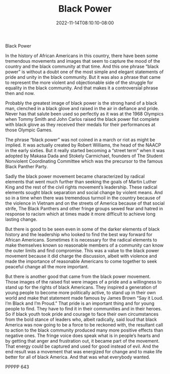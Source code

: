 ﻿---
title: "Black Power"
date: 2022-11-14T08:10:10-08:00
description: "txt Tips for Web Success"
featured_image: "/images/txt.jpg"
tags: ["txt"]
---

Black Power

In the history of African Americans in this country, there have been some tremendous movements and images that seem to capture the mood of the country and the black community at that time.  And this one phrase “black power” is without a doubt one of the most simple and elegant statements of pride and unity in the black community.  But it was also a phrase that came to represent the more violent and objectionable side of the struggle for equality in the black community.  And that makes it a controversial phrase then and now.

Probably the greatest image of black power is the strong hand of a black man, clenched in a black glove and raised in the air in defiance and pride.  Never has that salute been used so perfectly as it was at the 1968 Olympics when Tommy Smith and John Carlos raised the black power fist complete with black glove as they received their medals for their performances at those Olympic Games.

The phrase “black power” was not coined in a march or riot as might be implied.  It was actually created by Robert Williams, the head of the NAACP in the early sixties.  But it really started becoming a “street term” when it was adopted by Makasa Dada and Stokely Carmichael, founders of The Student Nonviolent Coordinating Committee which was the precursor to the famous Black Panther Party.

Sadly the black power movement became characterized by radical elements that went much further than seeking the goals of Martin Luther King and the rest of the civil rights movement’s leadership.  These radical elements sought black separation and social change by violent means.  And so in a time when there was tremendous turmoil in the country because of the violence in Vietnam and on the streets of America because of that social strife, The Black Panthers and other fringe groups sewed fear and hatred in response to racism which at times made it more difficult to achieve long lasting change.

But there is good to be seen even in some of the darker elements of black history and the leadership who looked to find the best way forward for African Americans.  Sometimes it is necessary for the radical elements to make themselves known so reasonable members of a community can know the outer limits and find compromise.  This was a value to the black power movement because it did charge the discussion, albeit with violence and made the importance of reasonable Americans to come together to seek peaceful change all the more important.

But there is another good that came from the black power movement.  Those images of the raised fist were images of a pride and a willingness to stand up for the rights of black Americans.  They inspired a generation of young people to become more politically active, to stand up in their own world and make that statement made famous by James Brown “Say it Loud.  I’m Black and I’m Proud.”  That pride is an important thing and for young people to find.  They have to find it in their communities and in their heroes.  So if black youth took pride and courage to face their own circumstances from the bold stance of leaders who, albeit radically, said loud that black America was now going to be a force to be reckoned with, the resultant call to action to the black community produced many more positive effects than negative ones.  The fringe voice does speak what is in people’s hearts and by getting that anger and frustration out, it became part of the movement.  That energy could be captured and used for good instead of evil.  And the end result was a movement that was energized for change and to make life better for all of black America.  And that was what everybody wanted.

PPPPP 643

